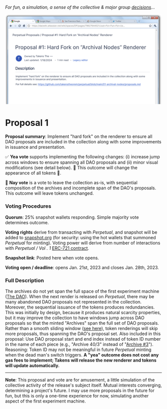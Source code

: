 *For fun, a simulation, a sense of the collective & major group [decisions](https://daowiki.atlassian.net/wiki/spaces/DP/pages/7962760/Proposal+17+Raising+the+Proposal+Deposit+to+11+ETH)...*

![Playful adaptation of DAO proposal wiki for our proposal...](../assets/proposal1.png?raw=True)

# Proposal 1

**Proposal summary**: Implement "hard fork" on the renderer to ensure all DAO proposals are included in the collection along with some improvements in issuance and presentation.

✅ **Yea vote** supports implementing the following changes: (i) increase jump across windows to ensure spanning all DAO proposals and (ii) minor visual modifications (see detail below). 🚧 This outcome will change the appearance of all tokens 🚧.

🚫 **Nay vote** is a vote to leave the collection as-is, with sequential composition of the archives and incomplete span of the DAO's proposals. This outcome will leave tokens unchanged.

### Voting Procedures

**Quorum**: 25% snapshot wallets responding. Simple majority vote determines outcome.

**Voting rights** derive from transacting with *Perpetual*, and snapshot will be added to [snapshot.org](https://snapshot.org/#/) (for security: using the hot wallets that summoned *Perpetual* for minting). Voting power will derive from number of interactions with *Perpetual / Vol . 1* [ERC-721 contract](https://etherscan.io/address/0xbbcfcc50a2885495ab789e06bab7d8f85d2f73ce).

**Snapshot link**: Posted here when vote opens.

**Voting open / deadline**: opens Jan. 21st, 2023 and closes Jan. 28th, 2023.

### Full Description

The archives do not yet span the full space of the first experiment machine ([The DAO](https://etherscan.io/address/0xbb9bc244d798123fde783fcc1c72d3bb8c189413#readContract)). When the next render is released on *Perpetual*, there may be many abandoned DAO proposals not represented in the collection. Moreover, the sequential issuance of the tokens produces redundancies. This was initially by design, because it produces natural scarcity properties, but it may improve the collection to have windows jump across DAO proposals so that the minted "Archives" span the full set of DAO proposals. Rather than a smooth sliding window ([see here](https://twitter.com/takenstheorem/status/1747990153354723396)), token renderings will skip more proposals, thus spanning the DAO's proposal set. Also included in this proposal: Use DAO proposal start and end index instead of token ID number in the name of each piece (e.g., "Archive 40/3" instead of "[Archive #3](https://opensea.io/assets/ethereum/0xbbcfcc50a2885495ab789e06bab7d8f85d2f73ce/3)"). Reasoning: Token ID may not be meaningful in future *Perpetual* minting when the dead man's switch triggers. **A "yea" outcome does not cost any gas fees to implement; Takens will release the new renderer and tokens will update automatically.**

---

**Note**: This proposal and vote are for amusement, a little simulation of the collective activity of the release's subject itself. Mutual interests converging, determining a project's future. I may use more proposals in the future for fun, but this is only a one-time experience for now, simulating another aspect of the first experiment machine. 
